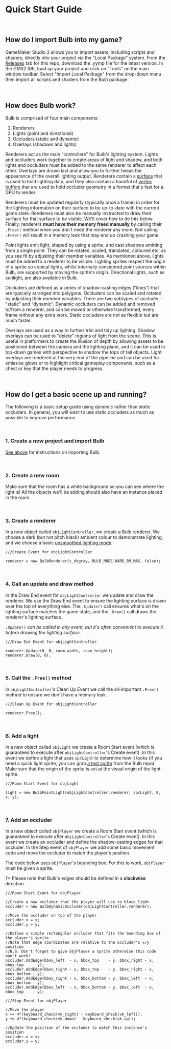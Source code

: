 # Quick Start Guide

&nbsp;

## How do I import Bulb into my game?

GameMaker Studio 2 allows you to import assets, including scripts and shaders, directly into your project via the "Local Package" system. From the [Releases](https://github.com/JujuAdams/bulb/releases) tab for this repo, download the .yymp file for the latest version. In the GMS2 IDE, load up your project and click on "Tools" on the main window toolbar. Select "Import Local Package" from the drop-down menu then import all scripts and shaders from the Bulb package.

&nbsp;

## How does Bulb work?

Bulb is comprised of four main components:

1. Renderers
2. Lights (point and directional)
3. Occluders (static and dynamic)
4. Overlays (shadows and lights)

Renderers act as the main "controllers" for Bulb's lighting system. Lights and occluders work together to create areas of light and shadow, and both lights and occluders must be added to the same renderer to affect each other. Overlays are drawn last and allow you to further tweak the appearance of the overall lighting output. Renderers contain a [surface](https://manual.yoyogames.com/GameMaker_Language/GML_Reference/Drawing/Surfaces/Surfaces.htm) that is used to hold lighting data, and they also contain a handful of [vertex buffers](https://manual.yoyogames.com/Additional_Information/Guide_To_Primitives_And_Vertex_Building.htm) that are used to hold occluder geometry in a format that's fast for a GPU to render.

Renderers must be updated regularly (typically once a frame) in order for the lighting information on their surface to be up-to-date with the current game state. Renderers must also be manually instructed to draw their surface for that surface to be visible. We'll cover how to do this below. Finally, renderers **must have their memory freed manually** by calling their `.Free()` method when you don't need the renderer any more. Not calling `.Free()` will result in a memory leak that may end up crashing your game.

Point lights emit light, shaped by using a sprite, and cast shadows emitting from a single point. They can be rotated, scaled, translated, coloured etc. as you see fit by adjusting their member variables. As mentioned above, lights must be added to a renderer to be visible. Lighting sprites respect the origin of a sprite so conical lights, whilst internally considered point sources within Bulb, are supported by moving the sprite's origin. Directional lights, such as sunlight, are also available in Bulb.

Occluders are defined as a series of shadow-casting edges ("lines") that are typically arranged into polygons. Occluders can be scaled and rotated by adjusting their member variables. There are two subtypes of occluder - "static" and "dynamic". Dynamic occluders can be added and removed to/from a renderer, and can be moved or otherwise transformed, every frame without any extra work. Static occluders are not as flexible but are much faster.

Overlays are used as a way to further trim and tidy up lighting. Shadow overlays can be used to "delete" regions of light from the scene. This is useful in platformers to create the illusion of depth by allowing assets to be positioned between the camera and the lighting plane, and it can be used in top-down games with perspective to shadow the tops of tall objects. Light overlays are rendered at the very end of the pipeline and can be used for emissive glows or to highlight critical gameplay components, such as a chest or key that the player needs to progress.

&nbsp;

## How do I get a basic scene up and running?

The following is a basic setup guide using *dynamic* rather than *static* occluders. In general, you will want to use static occluders as much as possible to improve performance.

&nbsp;

### 1. Create a new project and import Bulb

[See above](Quick-Start#how-do-i-import-bulb-into-my-game) for instructions on importing Bulb. 

&nbsp;

### 2. Create a new room

Make sure that the room has a white background so you can see where the light is! All the objects we'll be adding should also have an instance placed in the room.

&nbsp;

### 3. Create a renderer

In a new object called `objLightController`, we create a Bulb renderer. We choose a dark (but not pitch black) ambient colour to demonstrate lighting, and we choose a basic [unsmoothed lighting mode](GML-Functions#bulbrendererambientcolour-mode-smooth-constructor).

```GML
///Create Event for objLightController

renderer = new BulbRenderer(c_dkgray, BULB_MODE.HARD_BM_MAX, false);
```

&nbsp;

### 4. Call an update and draw method

In the Draw End event for `objLightController` we update and draw the renderer. We use the Draw End event to ensure the lighting surface is drawn over the top of everything else. The `.Update()` call ensures what's on the lighting surface matches the game state, and the `.Draw()` call draws the renderer's lighting surface.

*`.Update()` can be called in any event, but it's often convenient to execute it before drawing the lighting surface.*

```GML
///Draw End Event for objLightController

renderer.Update(0, 0, room_width, room_height);
renderer.Draw(0, 0);
```

&nbsp;

### 5. Call the `.Free()` method

In `objLightController`'s Clean Up Event we call the all-important `.Free()` method to ensure we don't have a memory leak.

```GML
///Clean Up Event for objLightController

renderer.Free();
```

&nbsp;

### 6. Add a light

In a new object called `objLight` we create a Room Start event (which is guaranteed to execute after `objLightController`'s Create event). In this event we define a light that uses `sprLight` to determine how it looks (if you need a quick light sprite, you can grab [a test sprite](https://github.com/JujuAdams/Bulb/blob/master/sprites/sLight512/719fe171-a783-4aae-9fda-bdd9933d9ae4.png) from the Bulb repo). Make sure that the origin of the sprite is set at the visual origin of the light sprite.

```GML
///Room Start Event for objLight

light = new BulbPointLight(objLightController.renderer, sprLight, 0, x, y);
```

&nbsp;

### 7. Add an occluder

In a new object called `objPlayer` we create a Room Start event (which is guaranteed to execute after `objLightController`'s Create event). In this event we create an occluder and define the shadow-casting edges for that occluder. In the Step event of `objPlayer` we add some basic movement code and move the occluder to match the player's position.

The code below uses `objPlayer`'s bounding box. For this to work, `objPlayer` must be given a sprite.

?> Please note that Bulb's edges should be defined in a **clockwise** direction.

```GML
///Room Start Event for objPlayer

//Create a new occluder that the player will use to block light
occluder = new BulbDynamicOccluder(objLightController.renderer);

//Move the occluder on top of the player
occluder.x = x;
occluder.y = y;

//Define a simple rectangular occluder that fits the bounding box of the player's sprite
//Note that edge coordinates are relative to the occluder's x/y position
//N.B. Don't forget to give objPlayer a sprite otherwise this code won't work!
occluder.AddEdge(bbox_left  - x, bbox_top    - y, bbox_right - x, bbox_top    - y);
occluder.AddEdge(bbox_right - x, bbox_top    - y, bbox_right - x, bbox_bottom - y);
occluder.AddEdge(bbox_right - x, bbox_bottom - y, bbox_left  - x, bbox_bottom - y);
occluder.AddEdge(bbox_left  - x, bbox_bottom - y, bbox_left  - x, bbox_top    - y);
```

```GML
///Step Event for objPlayer

//Move the player
x += 4*(keyboard_check(vk_right) - keyboard_check(vk_left));
y += 4*(keyboard_check(vk_down) - keyboard_check(vk_up));

//Update the position of the occluder to match this instance's position
occluder.x = x;
occluder.y = y;
```